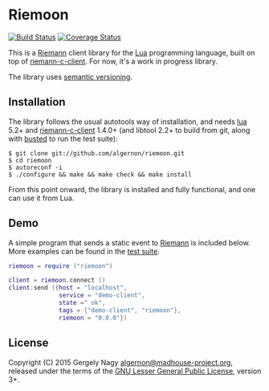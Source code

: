 Riemoon
=======

[![Build Status](https://img.shields.io/travis/algernon/riemoon/master.svg?style=flat-square)](https://travis-ci.org/algernon/riemoon)
[![Coverage Status](https://img.shields.io/coveralls/algernon/riemoon.svg?style=flat-square)](https://coveralls.io/r/algernon/riemoon)

This is a [Riemann][riemann] client library for the [Lua][lua]
programming language, built on top of [riemann-c-client][rcc]. For
now, it's a work in progress library.

 [riemann]: http://riemann.io/
 [lua]: http://lua.org/
 [rcc]: https://github.com/algernon/riemann-c-client

The library uses [semantic versioning][semver].

 [semver]: http://semver.org/

Installation
------------

The library follows the usual autotools way of installation, and needs
[lua][lua] 5.2+ and [riemann-c-client][rcc] 1.4.0+ (and libtool 2.2+
to build from git, along with [busted][busted] to run the test suite):

    $ git clone git://github.com/algernon/riemoon.git
    $ cd riemoon
    $ autoreconf -i
    $ ./configure && make && make check && make install

From this point onward, the library is installed and fully functional,
and one can use it from Lua.

 [busted]: http://olivinelabs.com/busted/

Demo
----

A simple program that sends a static event to [Riemann][riemann] is
included below. More examples can be found in the [test suite][tests].

 [tests]: https://github.com/algernon/riemoon/tree/master/tests

```lua
riemoon = require ("riemoon")

client = riemoon.connect ()
client:send ({host = "localhost",
              service = "demo-client",
              state =" ok",
              tags = {"demo-client", "riemoon"},
              riemoon = "0.0.0"})
```

License
-------

Copyright (C) 2015 Gergely Nagy <algernon@madhouse-project.org>,
released under the terms of the
[GNU Lesser General Public License][lgpl], version 3+.

 [lgpl]: http://www.gnu.org/licenses/lgpl.html
